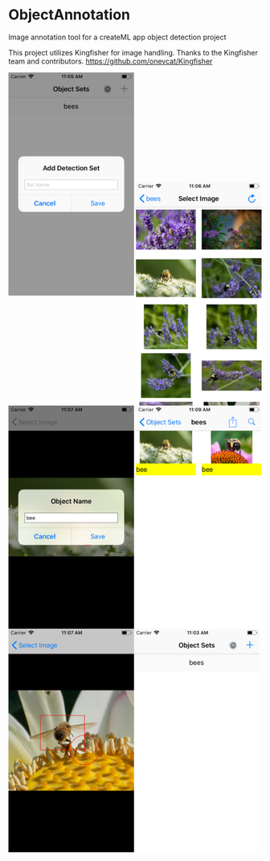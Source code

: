 # ObjectAnnotation
Image annotation tool for a createML app object detection project

This project utilizes Kingfisher for image handling. Thanks to the Kingfisher team and contributors. 
https://github.com/onevcat/Kingfisher

<img width="250" src="https://github.com/david-p-lang/ObjectAnnotation/blob/master/images/AddSet.png">
<img align="center" width="250" src="https://github.com/david-p-lang/ObjectAnnotation/blob/master/images/ImageSelection.png">
<img align="left" width="250" src="https://github.com/david-p-lang/ObjectAnnotation/blob/master/images/AddLabel.png">

<img align="right" width="250" src="https://github.com/david-p-lang/ObjectAnnotation/blob/master/images/LabeledImages.png">
<img align="left" width="250" src="https://github.com/david-p-lang/ObjectAnnotation/blob/master/images/ObjectFrame.png">
<img align="center" width="250" src="https://github.com/david-p-lang/ObjectAnnotation/blob/master/images/TrainingSetList.png">

